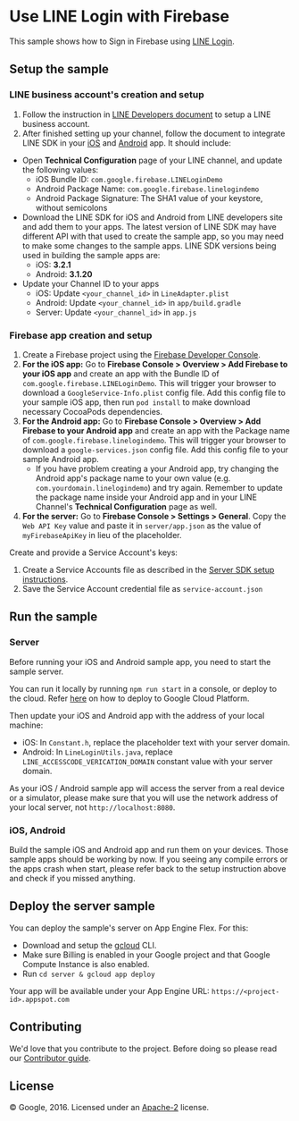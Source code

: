 # Use LINE Login with Firebase

This sample shows how to Sign in Firebase using [LINE Login](https://developers.line.me/line-login/overview).

## Setup the sample

### LINE business account's creation and setup

 1. Follow the instruction in [LINE Developers document](https://developers.line.me/line-login/overview) to setup a LINE business account.
 1. After finished setting up your channel, follow the document to integrate LINE SDK in your [iOS](https://developers.line.me/ios/overview) and [Android](https://developers.line.me/android/overview) app. It should include:
  * Open **Technical Configuration** page of your LINE channel, and update the following values:
	   * iOS Bundle ID: `com.google.firebase.LINELoginDemo`
	   * Android Package Name: `com.google.firebase.linelogindemo`
	   * Android Package Signature: The SHA1 value of your keystore, without semicolons
  * Download the LINE SDK for iOS and Android from LINE developers site and add them to your apps. The latest version of LINE SDK may have different API with that used to create the sample app, so you may need to make some changes to the sample apps. LINE SDK versions being used in building the sample apps are:
       *  iOS: **3.2.1**
       *  Android: **3.1.20** 
  * Update your Channel ID to your apps
	   * iOS: Update `<your_channel_id>` in `LineAdapter.plist`
	   * Android: Update `<your_channel_id>` in `app/build.gradle` 
	   * Server: Update `<your_channel_id>` in `app.js` 

### Firebase app creation and setup

 1. Create a Firebase project using the [Firebase Developer Console](https://console.firebase.google.com).
 1. **For the iOS app:** Go to **Firebase Console > Overview > Add Firebase to your iOS app** and create an app with the Bundle ID of `com.google.firebase.LINELoginDemo`. This will trigger your browser to download a `GoogleService-Info.plist` config file. Add this config file to your sample iOS app, then run `pod install` to make download necessary CocoaPods dependencies.
 1. **For the Android app:** Go to **Firebase Console > Overview > Add Firebase to your Android app** and create an app with the Package name of `com.google.firebase.linelogindemo`. This will trigger your browser to download a `google-services.json` config file. Add this config file to your sample Android app.
 	* If you have problem creating a your Android app, try changing the Android app's package name to your own value (e.g. `com.yourdomain.linelogindemo`) and try again. Remember to update the package name inside your Android app and in your LINE Channel's **Technical Configuration** page as well.
 1. **For the server:** Go to **Firebase Console > Settings > General**. Copy the `Web API Key` value and paste it in `server/app.json` as the value of `myFirebaseApiKey` in lieu of the placeholder.

Create and provide a Service Account's keys:
 1. Create a Service Accounts file as described in the [Server SDK setup instructions](https://firebase.google.com/docs/server/setup#add_firebase_to_your_app).
 1. Save the Service Account credential file as `service-account.json`

## Run the sample

### Server

Before running your iOS and Android sample app, you need to start the sample server.

You can run it locally by running `npm run start` in a console, or deploy to the cloud. Refer [here](#deploy-the-server-sample) on how to deploy to Google Cloud Platform.

Then update your iOS and Android app with the address of your local machine:
 * iOS: In `Constant.h`, replace the placeholder text with your server domain.
 * Android: In `LineLoginUtils.java`, replace `LINE_ACCESSCODE_VERICATION_DOMAIN` constant value with your server domain.

As your iOS / Android sample app will access the server from a real device or a simulator, please make sure that you will use the network address of your local server, not `http://localhost:8080`.

### iOS, Android

Build the sample iOS and Android app and run them on your devices. Those sample apps should be working by now. If you seeing any compile errors or the apps crash when start, please refer back to the setup instruction above and check if you missed anything.

## Deploy the server sample

You can deploy the sample's server on App Engine Flex. For this:
 - Download and setup the [gcloud](https://cloud.google.com/sdk/) CLI.
 - Make sure Billing is enabled in your Google project and that Google Compute Instance is also enabled.
 - Run `cd server & gcloud app deploy`

 Your app will be available under your App Engine URL: `https://<project-id>.appspot.com`

## Contributing

We'd love that you contribute to the project. Before doing so please read our [Contributor guide](../CONTRIBUTING.md).


## License

© Google, 2016. Licensed under an [Apache-2](../LICENSE) license.
